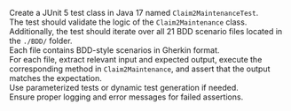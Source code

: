 Create a JUnit 5 test class in Java 17 named `Claim2MaintenanceTest`.  
The test should validate the logic of the `Claim2Maintenance` class.  
Additionally, the test should iterate over all 21 BDD scenario files located in the `./BDD/` folder.  
Each file contains BDD-style scenarios in Gherkin format.  
For each file, extract relevant input and expected output, execute the corresponding method in `Claim2Maintenance`, and assert that the output matches the expectation.  
Use parameterized tests or dynamic test generation if needed.  
Ensure proper logging and error messages for failed assertions.
